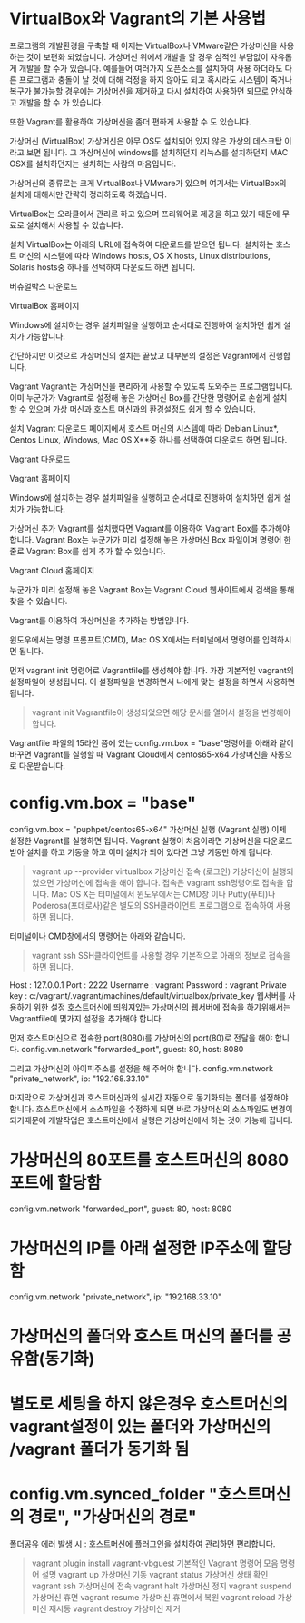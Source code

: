 # VirtualBox와 Vagrant의 기본 사용법

프로그램의 개발환경을 구축할 때 이제는 VirtualBox나 VMware같은 가상머신을 사용하는 것이 보편화 되었습니다. 가상머신 위에서 개발을 할 경우 심적인 부담없이 자유롭게 개발을 할 수가 있습니다. 예를들어 여러가지 오픈소스를 설치하여 사용 하더라도 다른 프로그램과 충돌이 날 것에 대해 걱정을 하지 않아도 되고 혹시라도 시스템이 죽거나 복구가 불가능할 경우에는 가상머신을 제거하고 다시 설치하여 사용하면 되므로 안심하고 개발을 할 수 가 있습니다.

또한 Vagrant를 활용하여 가상머신을 좀더 편하게 사용할 수 도 있습니다.

가상머신 (VirtualBox)
가상머신은 아무 OS도 설치되어 있지 않은 가상의 데스크탑 이라고 보면 됩니다. 그 가상머신에 windows를 설치하던지 리눅스를 설치하던지 MAC OSX를 설치하던지는 설치하는 사람의 마음입니다.

가상머신의 종류로는 크게 VirtualBox나 VMware가 있으며 여기서는 VirtualBox의 설치에 대해서만 간략히 정리하도록 하겠습니다.

VirtualBox는 오라클에서 관리르 하고 있으며 프리웨어로 제공을 하고 있기 때문에 무료로 설치해서 사용할 수 있습니다.

설치
VirtualBox는 아래의 URL에 접속하여 다운로드를 받으면 됩니다. 설치하는 호스트 머신의 시스템에 따라 Windows hosts, OS X hosts, Linux distributions, Solaris hosts중 하나를 선택하여 다운로드 하면 됩니다.

버츄얼박스 다운로드

VirtualBox 홈페이지

Windows에 설치하는 경우 설치파일을 실행하고 순서대로 진행하여 설치하면 쉽게 설치가 가능합니다.

간단하지만 이것으로 가상머신의 설치는 끝났고 대부분의 설정은 Vagrant에서 진행합니다.

Vagrant
Vagrant는 가상머신을 편리하게 사용할 수 있도록 도와주는 프로그램입니다. 이미 누군가가 Vagrant로 설정해 놓은 가상머신 Box를 간단한 명령어로 손쉽게 설치 할 수 있으며 가상 머신과 호스트 머신과의 환경설정도 쉽게 할 수 있습니다.

설치
Vagrant 다운로드 페이지에서 호스트 머신의 시스템에 따라 Debian Linux*, Centos Linux, Windows, Mac OS X**중 하나를 선택하여 다운로드 하면 됩니다.

Vagrant 다운로드

Vagrant 홈페이지

Windows에 설치하는 경우 설치파일을 실행하고 순서대로 진행하여 설치하면 쉽게 설치가 가능합니다.

가상머신 추가
Vagrant를 설치했다면 Vagrant를 이용하여 Vagrant Box를 추가해야 합니다. Vagrant Box는 누군가가 미리 설정해 놓은 가상머신 Box 파일이며 명령어 한줄로 Vagrant Box를 쉽게 추가 할 수 있습니다.

Vagrant Cloud 홈페이지

누군가가 미리 설정해 놓은 Vagrant Box는 Vagrant Cloud 웹사이트에서 검색을 통해 찾을 수 있습니다.

Vagrant를 이용하여 가상머신을 추가하는 방법입니다.

윈도우에서는 명령 프롬프트(CMD), Mac OS X에서는 터미널에서 명령어를 입력하시면 됩니다.

먼저 vagrant init 명령어로 Vagrantfile를 생성해야 합니다. 가장 기본적인 vagrant의 설정파일이 생성됩니다. 이 설정파일을 변경하면서 나에게 맞는 설정을 하면서 사용하면 됩니다.

> vagrant init
Vagrantfile이 생성되었으면 해당 문서를 열어서 설정을 변경해야 합니다.

Vagrantfile 파일의 15라인 쯤에 있는 config.vm.box = "base"명령어를 아래와 같이 바꾸면 Vagrant를 실행할 때 Vagrant Cloud에서 centos65-x64 가상머신을 자동으로 다운받습니다.

  # config.vm.box = "base"
  config.vm.box = "puphpet/centos65-x64"
가상머신 실행 (Vagrant 실행)
이제 설정한 Vagrant를 실행하면 됩니다. Vagrant 실행이 처음이라면 가상머신을 다운로드받아 설치를 하고 기동을 하고 이미 설치가 되어 있다면 그냥 기동만 하게 됩니다.

> vagrant up --provider virtualbox
가상머신 접속 (로그인)
가상머신이 실행되었으면 가상머신에 접속을 해야 합니다. 접속은 vagrant ssh명령어로 접속을 합니다. Mac OS X는 터미널에서 윈도우에서는 CMD창 이나 Putty(푸티)나 Poderosa(포데로사)같은 별도의 SSH클라이언트 프로그램으로 접속하여 사용하면 됩니다.

터미널이나 CMD창에서의 명령어는 아래와 같습니다.

> vagrant ssh
SSH클라이언트를 사용할 경우 기본적으로 아래의 정보로 접속을 하면 됩니다.

Host : 127.0.0.1
Port : 2222
Username : vagrant
Password : vagrant
Private key : c:/vagrant/.vagrant/machines/default/virtualbox/private_key
웹서버를 사용하기 위한 설정
호스트머신에 띄워져있는 가상머신의 웹서버에 접속을 하기위해서는 Vagrantfile에 몇가지 설정을 추가해야 합니다.

먼저 호스트머신으로 접속한 port(8080)를 가상머신의 port(80)로 전달을 해야 합니다. config.vm.network "forwarded_port", guest: 80, host: 8080

그리고 가상머신의 아이피주소를 설정을 해 주어야 합니다. config.vm.network "private_network", ip: "192.168.33.10"

마지막으로 가상머신과 호스트머신과의 실시간 자동으로 동기화되는 폴더를 설정해야 합니다. 호스트머신에서 소스파일을 수정하게 되면 바로 가상머신의 소스파일도 변경이 되기때문에 개발작업은 호스트머신에서 실행은 가상머신에서 하는 것이 가능해 집니다.

  # 가상머신의 80포트를 호스트머신의 8080 포트에 할당함
  config.vm.network "forwarded_port", guest: 80, host: 8080
  #
  # 가상머신의 IP를 아래 설정한 IP주소에 할당함
  config.vm.network "private_network", ip: "192.168.33.10"
  #
  # 가상머신의 폴더와 호스트 머신의 폴더를 공유함(동기화)
  # 별도로 세팅을 하지 않은경우 호스트머신의 vagrant설정이 있는 폴더와 가상머신의 /vagrant 폴더가 동기화 됨
  # config.vm.synced_folder "호스트머신의 경로", "가상머신의 경로"
폴더공유 에러 발생 시 : 호스트머신에 플러그인을 설치하여 관리하면 편리합니다.
> vagrant plugin install vagrant-vbguest
기본적인 Vagrant 명령어 모음
명령어	설명
vagrant up	가상머신 기동
vagrant status	가상머신 상태 확인
vagrant ssh	가상머신에 접속
vagrant halt	가상머신 정지
vagrant suspend	가상머신 휴면
vagrant resume	가상머신 휴면에서 복원
vagrant reload	가상머신 재시동
vagrant destroy	가상머신 제거